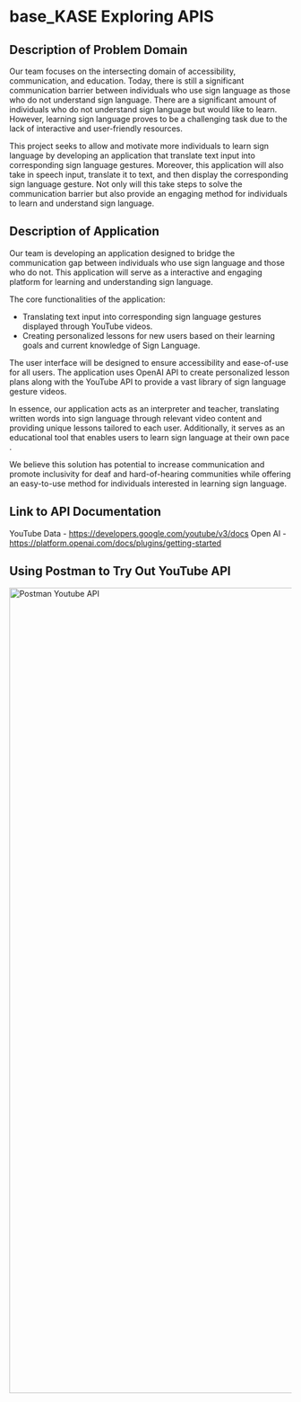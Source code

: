 # base_KASE Exploring APIS

## Description of Problem Domain

Our team focuses on the intersecting domain of accessibility, communication, and education. 
Today, there is still a significant communication barrier between individuals who use sign language 
as those who do not understand sign language. 
There are a significant amount of individuals who do not understand sign language but would like
to learn. However, learning sign language proves to be a challenging task due to the lack of 
interactive and user-friendly resources.  

This project seeks to allow and motivate more individuals to learn sign language by developing 
an application that translate text input into corresponding sign language gestures. Moreover, 
this application will also take in speech input, translate it to text, and then display the 
corresponding sign language gesture. Not only will this take steps to solve the communication 
barrier but also provide an engaging method for individuals to learn and understand sign language.

## Description of Application 

Our team is developing an application designed to bridge the communication gap between 
individuals who use sign language and those who do not. This application will serve 
as a interactive and engaging platform for learning and understanding sign language. 


The core functionalities of the application:

- Translating text input into corresponding sign language gestures displayed through YouTube videos.
- Creating personalized lessons for new users based on their learning goals and current knowledge 
of Sign Language. 

The user interface will be designed to ensure accessibility and ease-of-use for all users. 
The application uses OpenAI API to create personalized lesson plans along with 
the YouTube API to provide a vast library of sign language gesture videos.

In essence, our application acts as an interpreter and teacher, translating written words into sign 
language through relevant video content and providing unique lessons tailored to each user. 
Additionally, it serves as an educational tool that enables users to learn sign language 
at their own pace .

We believe this solution has potential to increase communication 
and promote inclusivity for deaf and hard-of-hearing communities while offering an 
easy-to-use method for individuals interested in learning sign language.

## Link to API Documentation

YouTube Data - https://developers.google.com/youtube/v3/docs
Open AI - https://platform.openai.com/docs/plugins/getting-started


## Using Postman to Try Out YouTube API


<img width="1434" alt="Postman Youtube API" src="https://github.com/erikaliang520/base_KASE/assets/113625685/acfc9050-e0b6-48dd-9573-81e028fd53e5">









